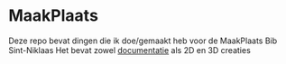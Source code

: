 # MaakPlaats
Deze repo bevat dingen die ik doe/gemaakt heb voor de MaakPlaats Bib Sint-Niklaas
Het bevat zowel [documentatie](Documentatie) als 2D en 3D creaties
